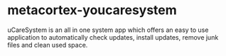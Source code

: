 # metacortex-youcaresystem

uCareSystem is an all in one system app which offers an easy to use application to automatically check updates, install updates, remove junk files and clean used space.
